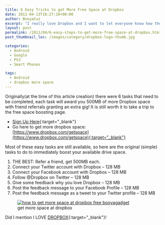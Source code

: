```yaml
---
title: 6 Easy Tricks to get More Free Space at Dropbox
date: 2011-04-13T16:27:28+00:00
author: BooyaCuz
excerpt: "I really love Dropbox and I want to let everyone know how they can easily add more space to thier Dropbox account. You should check now and boost your available data space."
layout: post
permalink: /2011/04/6-easy-steps-to-get-more-free-space-at-dropbox.html
post_thumbnail_loc: /images/category/dropbox-logo-thumb.jpg

categories:
  - Android
  - Google
  - PS3
  - Smart Phones

tags:
  - Android
  - dropbox more space
---
```

Originally(at the time of this article creation) there were 6 tasks that need to be completed, each task will award you 500MB of more Dropbox space with friend referrals granting an extra gig! It is still worth it to take a trip to the free space boosting page.  
* [Sign Up Here](https://db.tt/yPwcBzWr){:target="_blank"}
* Go here to get more dropbox space: [https://www.dropbox.com/getspace](https://www.dropbox.com/getspace){:target="_blank"}

Most of these easy tasks are still available, so here are the original (simple) tasks to do to immediately boost your available drive space.

1. THE BEST:  Refer a friend, get 500MB each.
2. Connect your Twitter account with Dropbox – 128 MB
3. Connect your Facebook account with Dropbox – 128 MB
4. Follow @Dropbox on Twitter – 128 MB
5. Give some feedback why you love Dropbox – 128 MB
6. Post the feedback message to your Facebook Profile – 128 MB
7. Post the feedback message as a tweet to your Twitter profile – 128 MB
<figure>
	<a href="{{ site.cdn-url }}/wp-content/uploads/2011/04/how-to-get-more-space-dropbox-booyagadget.jpg">
    <img src="{{ site.cdn-url }}/wp-content/uploads/2011/04/how-to-get-more-space-dropbox-booyagadget-640.jpg" 
         alt="how to get more space at dropbox free booyagadget" title="how to get more space at dropbox free"></a>
	<figcaption>get more space at dropbox</figcaption>
</figure>

Did I mention I LOVE [DROPBOX](https://db.tt/yPwcBzWr){:target="_blank"}!